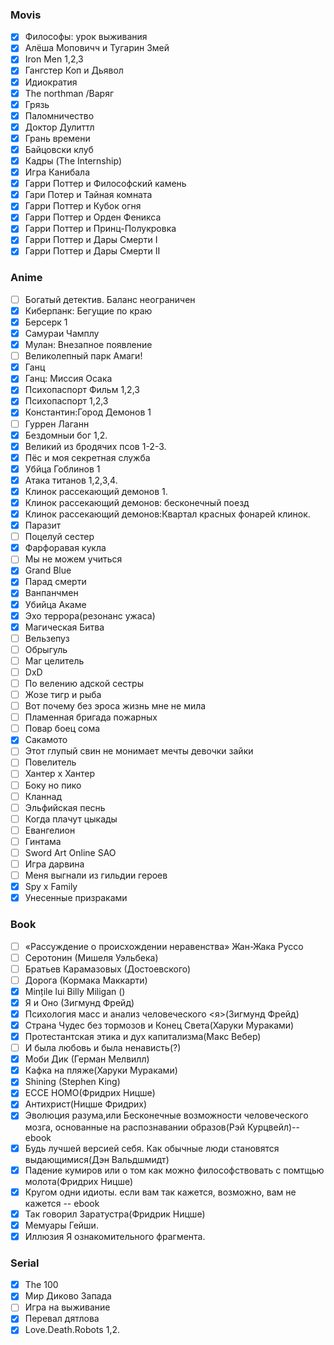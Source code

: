 ### Movis
- [x] Философы: урок выживания
- [x] Алёша Моповичч и Тугарин Змей
- [x] Iron Men 1,2,3
- [x] Гангстер Коп и Дьявол
- [x] Идиократия
- [x] The northman /Варяг
- [x] Грязь
- [x] Паломничество
- [x] Доктор Дулиттл 
- [x] Грань времени
- [x] Байцовски клуб
- [x] Кадры (The Internship)
- [x] Игра Канибала
- [x] Гарри Поттер и Философский камень
- [x] Гари Потер и Тайная комната
- [x] Гарри Поттер и  Кубок огня
- [x] Гарри Поттер и Орден Феникса
- [x] Гарри Поттер и Принц-Полукровка
- [x] Гарри Поттер и Дары Смерти I
- [x] Гарри Поттер и Дары Смерти II
### Anime
- [ ] Богатый детектив. Баланс неограничен
- [x] Киберпанк: Бегущие по краю
- [x] Берсерк 1
- [x] Самураи Чамплу
- [x] Мулан: Внезапное появление
- [ ] Великолепный парк Амаги!
- [x] Ганц
- [x] Ганц: Миссия Осака
- [x] Психопаспорт Фильм 1,2,3
- [x] Психопаспорт 1,2,3
- [x] Константин:Город Демонов 1
- [ ] Гуррен Лаганн
- [x] Бездомныи бог 1,2.
- [x] Великий из бродячих псов 1-2-3.
- [x]  Пёс и моя секретная служба
- [x] Убйца Гоблинов 1
- [x] Атака титанов 1,2,3,4.
- [x] Клинок рассекающий демонов 1.
- [x]  Клинок рассекающий демонов: бесконечный поезд
- [x]  Клинок рассекающий  демонов:Квартал красных фонарей клинок.
- [x] Паразит
- [ ] Поцелуй сестер
- [x] Фарфоравая кукла
- [ ] Мы не можем учиться
- [x] Grand Blue
- [x] Парад смерти
- [x] Ванпанчмен
- [x] Убийца Акаме
- [x] Эхо террора(резонанс ужаса)
- [x] Магическая Битва
- [ ] Вельзепуз
- [ ] Обрыгуль
- [ ] Маг целитель
- [ ] DxD
- [ ] По велению адской сестры
- [ ] Жозе тигр и рыба
- [ ] Вот почему без эроса жизнь мне не мила
- [ ] Пламенная бригада пожарных
- [ ] Повар боец сома
- [x] Сакамото
- [ ] Этот глупый свин не монимает мечты девочки зайки
- [ ] Повелитель
- [ ] Хантер х Хантер
- [ ] Боку но пико
- [ ] Кланнад
- [ ] Эльфийская песнь
- [ ] Когда плачут цыкады
- [ ] Евангелион
- [ ] Гинтама
- [ ] Sword Art Online SAO
- [ ] Игра дарвина
- [ ] Меня выгнали из гильдии героев
- [x] Spy x Family
- [x] Унесенные призраками
### Book
- [ ] «Рассуждение о происхождении неравенства» Жан-Жака Руссо
- [ ] Серотонин (Мишеля Уэльбека)
- [ ] Братьев Карамазовых (Достоевского)
- [ ] Дорога (Кормака Маккарти)
- [x] Mințile lui Billy Miligan ()
- [x] Я и Оно (Зигмунд Фрейд)
- [x] Психология масс и анализ человеческого <я>(Зигмунд Фрейд)
- [x] Страна Чудес без тормозов и Конец Света(Харуки Мураками)
- [x] Протестантская этика и дух капитализма(Макс Вебер)
- [ ] И была любовь и была ненависть(?)
- [x] Моби Дик (Герман Мелвилл)
- [x] Кафка на пляже(Харуки Мураками)
- [x] Shining (Stephen King)
- [x] ECCE HOMO(Фридрих Ницше)
- [x] Антихрист(Ницше Фридрих)
- [x] Эволюция разума,или Бесконечные возможности человеческого мозга, основанные на распознавании образов(Рэй Курцвейл)--ebook
- [x] Будь лучшей версией себя. Как обычные люди становятся выдающимися(Дэн Вальдшмидт)
- [x] Падение кумиров или о том как можно философствовать с помтщью молота(Фридрих Ницше)
- [x] Кругом одни идиоты. если вам так кажется, возможно, вам не кажется -- ebook
- [x] Так говорил Заратустра(Фридрик Ницше)
- [x] Мемуары Гейши.
- [x] Иллюзия Я ознакомительного фрагмента.
### Serial
- [x] The 100
- [x] Мир Диково Запада
- [ ] Игра на выживание
- [x] Перевал дятлова
- [x] Love.Death.Robots 1,2.
